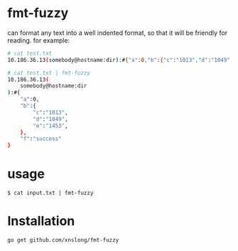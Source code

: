 # fmt-fuzzy

can format any text into a well indented format, so that it will be friendly for reading. for example:

```bash
# cat test.txt
10.186.36.13(somebody@hostname:dir):#{"a":0,"b":{"c":"1013","d":"1049","e":"1453",},"f":"success"}

# cat test.txt | fmt-fuzzy
10.186.36.13(
    somebody@hostname:dir
):#{
    "a":0,
    "b":{
        "c":"1013",
        "d":"1049",
        "e":"1453",
    },
    "f":"success"
}
```

# usage

```
$ cat input.txt | fmt-fuzzy
```

# Installation

```
go get github.com/xnslong/fmt-fuzzy
```
